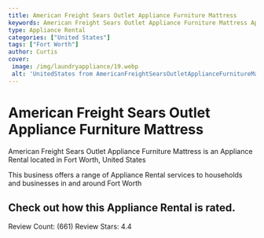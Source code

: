 ```yaml
---
title: American Freight Sears Outlet Appliance Furniture Mattress
keywords: American Freight Sears Outlet Appliance Furniture Mattress Appliance Rental Fort Worth United States 
type: Appliance Rental 
categories: ["United States"]
tags: ["Fort Worth"]
author: Curtis
cover:
 image: /img/laundryappliance/19.webp
 alt: 'UnitedStates from AmericanFreightSearsOutletApplianceFurnitureMattress'
---
```


# American Freight Sears Outlet Appliance Furniture Mattress
American Freight Sears Outlet Appliance Furniture Mattress is an Appliance Rental located in Fort Worth, United States

This business offers a range of Appliance Rental services to households and businesses in and around Fort Worth

## Check out how this Appliance Rental is rated.
Review Count: (661)
Review Stars: 4.4
